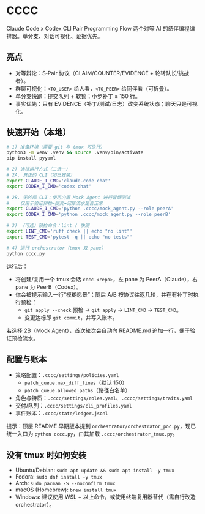 # CCCC
Claude Code x Codex CLI Pair Programming Flow
两个对等 AI 的结伴编程编排器。单分支、对话可视化、证据优先。

## 亮点
- 对等辩论：S‑Pair 协议（CLAIM/COUNTER/EVIDENCE + 轮转队长/挑战者）。
- 群聊可视化：`<TO_USER>` 给人看，`<TO_PEER>` 给同伴看（可折叠）。
- 单分支快跑：提交队列 + 软锁；小步补丁 ≤ 150 行。
- 事实优先：只有 EVIDENCE（补丁/测试/日志）改变系统状态；聊天只是可视化。

## 快速开始（本地）
```bash
# 1) 准备环境（需要 git 与 tmux 可执行）
python3 -m venv .venv && source .venv/bin/activate
pip install pyyaml

# 2) 选择运行方式（二选一）
# 2A. 真正的 CLI（如已安装）
export CLAUDE_I_CMD='claude-code chat'
export CODEX_I_CMD='codex chat'

# 2B. 无外部 CLI：使用内置 Mock Agent 进行冒烟测试
#    仅用于验证预检→提交→记账流水是否正常
export CLAUDE_I_CMD='python .cccc/mock_agent.py --role peerA'
export CODEX_I_CMD='python .cccc/mock_agent.py --role peerB'

# 3) （可选）预检命令：lint / 快测
export LINT_CMD='ruff check || echo "no lint"'
export TEST_CMD='pytest -q || echo "no tests"'

# 4) 运行 orchestrator（tmux 双 pane）
python cccc.py
```

运行后：
- 将创建/复用一个 tmux 会话 `cccc-<repo>`，左 pane 为 PeerA（Claude），右 pane 为 PeerB（Codex）。
- 你会被提示输入一行“模糊愿景”；随后 A/B 按协议往返几轮，并在有补丁时执行预检：
  - `git apply --check` 预检 → `git apply` → `LINT_CMD` → `TEST_CMD`。
  - 变更达标即 `git commit`，并写入账本。

若选择 2B（Mock Agent），首次轮次会自动向 README.md 追加一行，便于验证预检流水。

## 配置与账本
- 策略配置：`.cccc/settings/policies.yaml`
  - `patch_queue.max_diff_lines`（默认 150）
  - `patch_queue.allowed_paths`（路径白名单）
- 角色与特质：`.cccc/settings/roles.yaml`、`.cccc/settings/traits.yaml`
- 交付/队列：`.cccc/settings/cli_profiles.yaml`
- 事件账本：`.cccc/state/ledger.jsonl`

提示：顶层 README 早期版本提到 `orchestrator/orchestrator_poc.py`，现已统一入口为 `python cccc.py`，由其加载 `.cccc/orchestrator_tmux.py`。

## 没有 tmux 时如何安装
- Ubuntu/Debian: `sudo apt update && sudo apt install -y tmux`
- Fedora: `sudo dnf install -y tmux`
- Arch: `sudo pacman -S --noconfirm tmux`
- macOS (Homebrew): `brew install tmux`
- Windows: 建议使用 WSL + 以上命令，或使用终端复用器替代（需自行改造 orchestrator）。
